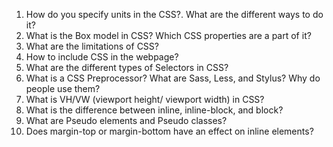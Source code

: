 1. How do you specify units in the CSS?. What are the different ways to do it?
2. What is the Box model in CSS? Which CSS properties are a part of it?
3. What are the limitations of CSS?
4. How to include CSS in the webpage?
5. What are the different types of Selectors in CSS?
6. What is a CSS Preprocessor? What are Sass, Less, and Stylus? Why do people use them?
7. What is VH/VW (viewport height/ viewport width) in CSS?
8. What is the difference between inline, inline-block, and block?
9. What are Pseudo elements and Pseudo classes?
10. Does margin-top or margin-bottom have an effect on inline elements?

   
